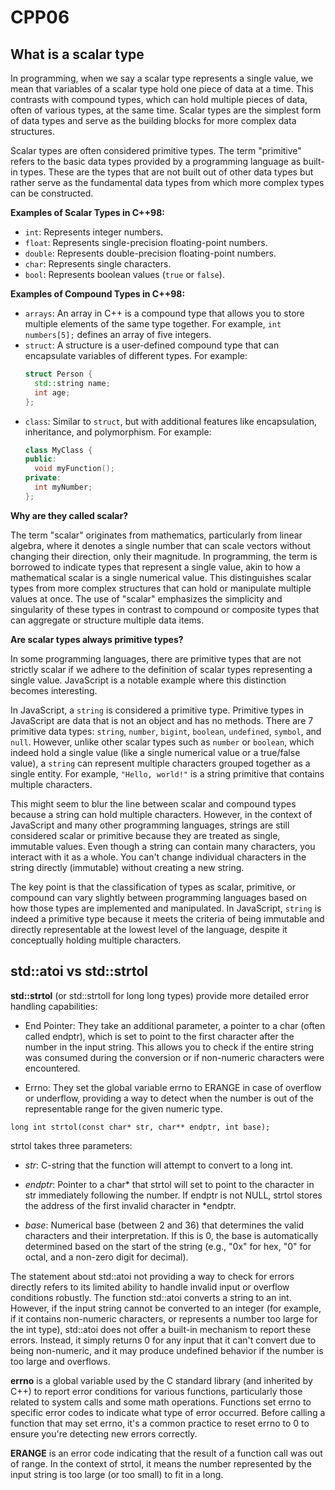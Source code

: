 # CPP06

## What is a scalar type

In programming, when we say a scalar type represents a single value, we mean that variables of a scalar type hold one piece of data at a time. This contrasts with compound types, which can hold multiple pieces of data, often of various types, at the same time. Scalar types are the simplest form of data types and serve as the building blocks for more complex data structures.

Scalar types are often considered primitive types. The term "primitive" refers to the basic data types provided by a programming language as built-in types. These are the types that are not built out of other data types but rather serve as the fundamental data types from which more complex types can be constructed.

**Examples of Scalar Types in C++98:**

- `int`: Represents integer numbers.
- `float`: Represents single-precision floating-point numbers.
- `double`: Represents double-precision floating-point numbers.
- `char`: Represents single characters.
- `bool`: Represents boolean values (`true` or `false`).

**Examples of Compound Types in C++98:**

- `arrays`: An array in C++ is a compound type that allows you to store multiple elements of the same type together. For example, `int numbers[5];` defines an array of five integers.
- `struct`: A structure is a user-defined compound type that can encapsulate variables of different types. For example:
  ```cpp
  struct Person {
    std::string name;
    int age;
  };
  ```
- `class`: Similar to `struct`, but with additional features like encapsulation, inheritance, and polymorphism. For example:
  ```cpp
  class MyClass {
  public:
    void myFunction();
  private:
    int myNumber;
  };
  ```

**Why are they called scalar?**

The term "scalar" originates from mathematics, particularly from linear algebra, where it denotes a single number that can scale vectors without changing their direction, only their magnitude. In programming, the term is borrowed to indicate types that represent a single value, akin to how a mathematical scalar is a single numerical value. This distinguishes scalar types from more complex structures that can hold or manipulate multiple values at once. The use of "scalar" emphasizes the simplicity and singularity of these types in contrast to compound or composite types that can aggregate or structure multiple data items.

**Are scalar types always primitive types?**

In some programming languages, there are primitive types that are not strictly scalar if we adhere to the definition of scalar types representing a single value. JavaScript is a notable example where this distinction becomes interesting.

In JavaScript, a `string` is considered a primitive type. Primitive types in JavaScript are data that is not an object and has no methods. There are 7 primitive data types: `string`, `number`, `bigint`, `boolean`, `undefined`, `symbol`, and `null`. However, unlike other scalar types such as `number` or `boolean`, which indeed hold a single value (like a single numerical value or a true/false value), a `string` can represent multiple characters grouped together as a single entity. For example, `"Hello, world!"` is a string primitive that contains multiple characters.

This might seem to blur the line between scalar and compound types because a string can hold multiple characters. However, in the context of JavaScript and many other programming languages, strings are still considered scalar or primitive because they are treated as single, immutable values. Even though a string can contain many characters, you interact with it as a whole. You can't change individual characters in the string directly (immutable) without creating a new string.

The key point is that the classification of types as scalar, primitive, or compound can vary slightly between programming languages based on how those types are implemented and manipulated. In JavaScript, `string` is indeed a primitive type because it meets the criteria of being immutable and directly representable at the lowest level of the language, despite it conceptually holding multiple characters.

## std::atoi vs std::strtol

**std::strtol** (or std::strtoll for long long types) provide more detailed error handling
capabilities:

- End Pointer: They take an additional parameter, a pointer to a char (often called endptr), which is set to point to the first character after the number in the input string. This allows you to check if the entire string was consumed during the conversion or if non-numeric characters were encountered.

- Errno: They set the global variable errno to ERANGE in case of overflow or underflow, providing a way to detect when the number is out of the representable range for the given numeric type.

`long int strtol(const char* str, char** endptr, int base);`

strtol takes three parameters:

- _str_: C-string that the function will attempt to convert to a long int.

- _endptr_: Pointer to a char* that strtol will set to point to the character in str immediately following the number. If endptr is not NULL, strtol stores the address of the first invalid character in *endptr.
- _base_: Numerical base (between 2 and 36) that determines the valid characters and their interpretation. If this is 0, the base is automatically determined based on the start of the string (e.g., "0x" for hex, "0" for octal, and a non-zero digit for decimal).

The statement about std::atoi not providing a way to check for errors directly refers to its limited ability to handle invalid input or overflow conditions robustly. The function std::atoi converts a string to an int. However, if the input string cannot be converted to an integer (for example, if it contains non-numeric characters, or represents a number too
large for the int type), std::atoi does not offer a built-in mechanism to report these errors. Instead, it simply returns 0 for any input that it can't convert due to being non-numeric, and it may produce undefined behavior if the
number is too large and overflows.

**errno** is a global variable used by the C standard library (and inherited by C++) to report error conditions for various functions, particularly those related to system calls and some math operations. Functions set errno to specific error codes to indicate what type of error occurred. Before calling a function that may set errno, it's a common practice to reset errno to 0 to ensure you're detecting new errors correctly.

**ERANGE** is an error code indicating that the result of a function call was out of range. In the context of strtol, it means the number represented by the input string is too large (or too small) to fit in a long.
